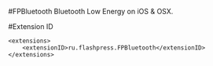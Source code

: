 #FPBluetooth
Bluetooth Low Energy on iOS & OSX.

#Extension ID
```
<extensions>
    <extensionID>ru.flashpress.FPBluetooth</extensionID>
</extensions>
```
